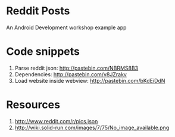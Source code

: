 # Reddit Posts
An Android Development workshop example app

# Code snippets
1. Parse reddit json: http://pastebin.com/NBRMS8B3
2. Dependencies: http://pastebin.com/v8JZrakv
3. Load website inside webview: http://pastebin.com/bKdEiDdN

# Resources
1. http://www.reddit.com/r/pics.json
2. http://wiki.solid-run.com/images/7/75/No_image_available.png
